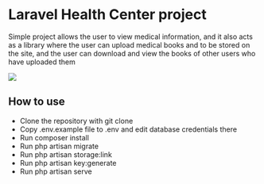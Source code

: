 <h1>Laravel Health Center project</h1> 
<p>Simple project allows the user to view medical information, and it also acts as a library where the user can upload medical books and to be stored on the site, and the user can download and view the books of other users who have uploaded them<p>
<img src="https://user-images.githubusercontent.com/70637865/185975719-ec6807f9-3937-463e-a340-57d9298c3809.png">
<h2>How to use</h2>
<ul>
<li>Clone the repository with git clone</li>
<li>Copy .env.example file to .env and edit database credentials there</li>
<li>Run composer install</li>
<li>Run php artisan migrate</li>
<li>Run php artisan storage:link</li>
<li>Run php artisan key:generate</li>
<li>Run php artisan serve</li>
</ul>  
